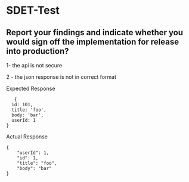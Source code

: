 # SDET-Test



## Report your findings and indicate whether you would sign off the implementation for release into production?

1- the api is not secure

2 - the json response is not in correct format 

  Expected Response
```
   {
  id: 101,
  title: 'foo',
  body: 'bar',
  userId: 1
}

```
Actual Response

```
{
    "userId": 1,
    "id": 1,
    "title": "foo",
    "body": "bar"
}

```
